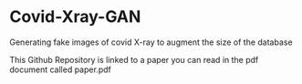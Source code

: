 # Covid-Xray-GAN
Generating fake images of covid X-ray to augment the size of the database

This Github Repository is linked to a paper you can read in the pdf document called paper.pdf 
